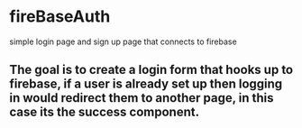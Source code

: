 # fireBaseAuth
simple login page and sign up page that connects to firebase

## The goal is to create a login form that hooks up to firebase, if a user is already set up then logging in would redirect them to another page, in this case its the success component.
